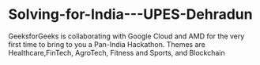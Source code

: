 # Solving-for-India---UPES-Dehradun
GeeksforGeeks is collaborating with Google Cloud and AMD for the very first time to bring to you a Pan-India Hackathon.
Themes are Healthcare,FinTech, AgroTech, Fitness and Sports, and Blockchain
